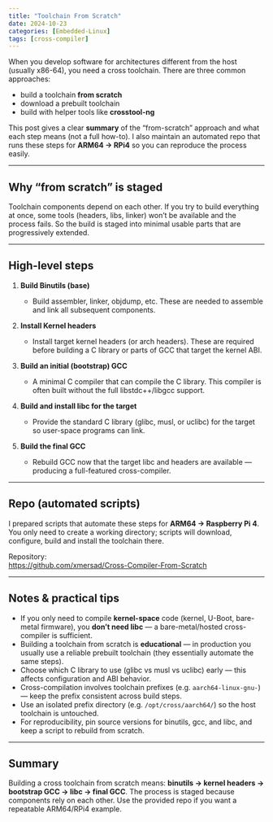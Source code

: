 ```yaml
---
title: "Toolchain From Scratch"
date: 2024-10-23
categories: [Embedded-Linux]
tags: [cross-compiler]
---
```



When you develop software for architectures different from the host (usually x86-64), you need a cross toolchain. There are three common approaches:

- build a toolchain **from scratch**  
- download a prebuilt toolchain  
- build with helper tools like **crosstool-ng**

This post gives a clear **summary** of the “from-scratch” approach and what each step means (not a full how-to). I also maintain an automated repo that runs these steps for **ARM64 → RPi4** so you can reproduce the process easily.

---

## Why “from scratch” is staged
Toolchain components depend on each other. If you try to build everything at once, some tools (headers, libs, linker) won’t be available and the process fails. So the build is staged into minimal usable parts that are progressively extended.

---

## High-level steps
1. **Build Binutils (base)**  
   - Build assembler, linker, objdump, etc. These are needed to assemble and link all subsequent components.

2. **Install Kernel headers**  
   - Install target kernel headers (or arch headers). These are required before building a C library or parts of GCC that target the kernel ABI.

3. **Build an initial (bootstrap) GCC**  
   - A minimal C compiler that can compile the C library. This compiler is often built without the full libstdc++/libgcc support.

4. **Build and install libc for the target**  
   - Provide the standard C library (glibc, musl, or uclibc) for the target so user-space programs can link.

5. **Build the final GCC**  
   - Rebuild GCC now that the target libc and headers are available — producing a full-featured cross-compiler.

---

## Repo (automated scripts)
I prepared scripts that automate these steps for **ARM64 → Raspberry Pi 4**. You only need to create a working directory; scripts will download, configure, build and install the toolchain there.

Repository:  
https://github.com/xmersad/Cross-Compiler-From-Scratch

---

## Notes & practical tips
- If you only need to compile **kernel-space** code (kernel, U-Boot, bare-metal firmware), you **don’t need libc** — a bare-metal/hosted cross-compiler is sufficient.  
- Building a toolchain from scratch is **educational** — in production you usually use a reliable prebuilt toolchain (they essentially automate the same steps).  
- Choose which C library to use (glibc vs musl vs uclibc) early — this affects configuration and ABI behavior.  
- Cross-compilation involves toolchain prefixes (e.g. `aarch64-linux-gnu-`) — keep the prefix consistent across build steps.  
- Use an isolated prefix directory (e.g. `/opt/cross/aarch64/`) so the host toolchain is untouched.  
- For reproducibility, pin source versions for binutils, gcc, and libc, and keep a script to rebuild from scratch.

---

## Summary
Building a cross toolchain from scratch means: **binutils → kernel headers → bootstrap GCC → libc → final GCC**. The process is staged because components rely on each other. Use the provided repo if you want a repeatable ARM64/RPi4 example.

